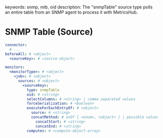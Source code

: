 keywords: snmp, mib, oid
description: The "snmpTable" source type polls an entire table from an SNMP agent to process it with MetricsHub.

# SNMP Table (Source)

```yaml
connector:
  # ...
beforeAll: # <object>
  <sourceKey>: # <source-object>

monitors:
  <monitorType>: # <object>
    <job>: # <object>
      sources: # <object>
        <sourceKey>:
          type: snmpTable
          oid: # <string>
          selectColumns: # <string> | comma separated values
          forceSerialization: # <boolean>
          executeForEachEntryOf: # <object>
            source: # <string>
            concatMethod: # onOf [ <enum>, <object> ] | possible values for <enum> : [ list, json_array, json_array_extended ]
              concatStart: # <string>
              concatEnd: # <string>
          computes: # <compute-object-array>
```

